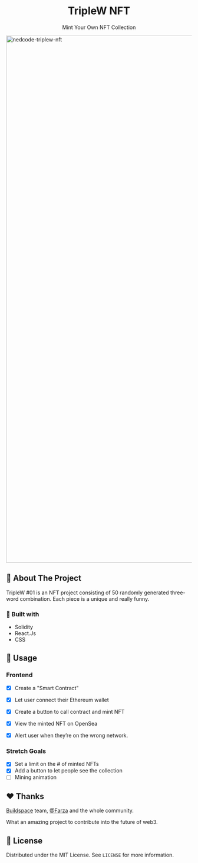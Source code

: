 <h1 align="center">TripleW NFT</h1>
<p align="center">Mint Your Own NFT Collection</p>

<img width="1425" alt="nedcode-triplew-nft" src="https://user-images.githubusercontent.com/70671308/147890444-d0006fb2-481a-4fa0-98dd-80e9a92e849c.png">



## 🔖 About The Project
<!-- You know those websites where people are making millions of dollars where users can come and "mint" an NFT? This is basically the project.
Your will let users connect their Ethereum wallet, and mint an NFT to their wallet so they actually own it. They'll even be able to re-sell the NFT on OpenSea. -->
TripleW #01 is an NFT project consisting of 50 randomly generated three-word combination. Each piece is a unique and really funny.

### 🧰 Built with
<ul>
  <li>Solidity</li>
  <li>React.Js</li>
  <li>CSS</li>
</ul>

## 📲 Usage

### Frontend
- [x] Create a "Smart Contract"
- [x] Let user connect their Ethereum wallet
- [x] Create a button to call contract and mint NFT
- [x] View the minted NFT on OpenSea
- [x] Alert user when they’re on the wrong network.


### Stretch Goals
- [x] Set a limit on the # of minted NFTs
- [x] Add a button to let people see the collection
- [ ] Mining animation

<!-- ## 📊 About the Data
You can view the contract on Etherscan

### Item Object
```json
  {
    "name": "Barska GB12166 Fitness Watch with Heart Rate Monitor",
    "price": "$49.99",
    "body_location": "Wrist",
    "category": "Fitness",
    "id": 6543,
    "imageSrc": "data:image/jpeg;base64,/9j/4AAQSkZJRgABAQAAAQABAAD/2wCEAAkGBwgHB...<REST_OF_IMAGE_ENCODING>",
    "numInStock": 9,
    "companyId": 19962
  },
```

### Company Object
```json
  {
    "name": "Barska",
    "url": "http://www.barska.com/",
    "country": "United States",
    "id": 19962
  }
``` -->

<!-- ## 🗂 Project management tool
We used [Trello](https://trello.com/b/8Y1x8C9I/cb-wd-9-team-4) because you can easily see cards based on what needs to be done, what we're currently doing, and what we’ve completed already. -->


## ❤️ Thanks

<a href="https://buildspace.so/">Buildspace</a> team, <a href="https://twitter.com/FarzaTV">@Farza</a> and the whole community.

What an amazing project to contribute into the future of web3.

## 📄 License
Distributed under the MIT License. See ``LICENSE`` for more information.
